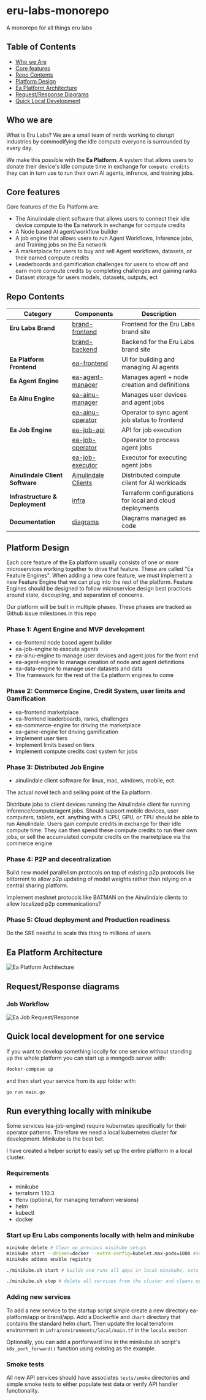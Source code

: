 # eru-labs-monorepo
A monorepo for all things eru labs

## Table of Contents
- [Who we Are](#who-we-are)
- [Core features](#core-features)
- [Repo Contents](#repo-contents)
- [Platform Design](#platform-design)
- [Ea Platform Architecture](#ea-platform-architecture)
- [Request/Response Diagrams](#requestresponse-diagrams)
- [Quick Local Development](#quick-local-development)

## Who we are
What is Eru Labs? We are a small team of nerds working to disrupt industries by commodifying the idle compute everyone is surrounded by every day.

We make this possible with the **Ea Platform**. A system that allows users to donate their device's idle compute time in exchange for `compute credits` they can in turn use to run their own AI agents, infrence, and training jobs. 

## Core features
Core features of the Ea Platform are:
- The Ainulindale client software that allows users to connect their idle device compute to the Ea network in exchange for compute credits
- A Node based AI agent/workflow builder
- A job engine that allows users to run Agent Workflows, Inference jobs, and Training jobs on the Ea network
- A marketplace for users to buy and sell Agent workflows, datasets, or their earned compute credits 
- Leaderboards and gamification challenges for users to show off and earn more compute credits by completing challenges and gaining ranks
- Dataset storage for users models, datasets, outputs, ect

## Repo Contents

| Category | Components | Description |
|----------|-----------|-------------|
| **Eru Labs Brand** | [brand-frontend](brand/brand-frontend/README.md) | Frontend for the Eru Labs brand site |
|  | [brand-backend](brand/brand-backend/README.md) | Backend for the Eru Labs brand site |
| **Ea Platform Frontend** | [ea-frontend](ea-platform/ea-frontend/README.md) | UI for building and managing AI agents |
| **Ea Agent Engine** | [ea-agent-manager](ea-platform/ea-agent-manager/README.md) | Manages agent + node creation and definitions |
| **Ea Ainu Engine** | [ea-ainu-manager](ea-platform/ea-ainu-manager/README.md) | Manages user devices and agent jobs |
|  | [ea-ainu-operator](ea-platform/ea-ainu-operator/README.md) | Operator to sync agent job status to frontend |
| **Ea Job Engine** | [ea-job-api](ea-platform/ea-job-api/README.md) | API for job execution |
|  | [ea-job-operator](ea-platform/ea-job-operator/README.md) | Operator to process agent jobs |
|  | [ea-job-executor](ea-platform/ea-job-executor/README.md) | Executor for executing agent jobs |
| **Ainulindale Client Software** | [Ainulindale Clients](ainulindale-client/README.md) | Distributed compute client for AI workloads |
| **Infrastructure & Deployment** | [infra](infra/README.md) | Terraform configurations for local and cloud deployments |
| **Documentation** | [diagrams](docs/diagrams/README.md) | Diagrams managed as code |



## Platform Design
Each core feature of the Ea platform usually consists of one or more microservices working together to drive that feature. These are called "Ea Feature Engines". When adding a new core feature, we must implement a new Feature Engine that we can plug into the rest of the platform. Feature Engines should be designed to follow microservice design best practices around state, decoupling, and separation of concerns. 

Our platform will be built in multiple phases. These phases are tracked as Github issue milestones in this repo

### Phase 1: Agent Engine and MVP development
- ea-frontend node based agent builder
- ea-job-engine to execute agents
- ea-ainu-engine to manage user devices and agent jobs for the front end
- ea-agent-engine to manage creation of node and agent definitions
- ea-data-engine to manage user datasets and data
- The framework for the rest of the Ea platform engines to come

### Phase 2: Commerce Engine, Credit System, user limits and Gamification
- ea-frontend marketplace
- ea-frontend leaderboards, ranks, challenges
- ea-commerce-engine for driving the marketplace
- ea-game-engine for driving gamification
- Implement user tiers
- Implement limits based on tiers
- Implement compute credits cost system for jobs

### Phase 3: Distributed Job Engine
- ainulindale client software for linux, mac, windows, mobile, ect

The actual novel tech and selling point of the Ea platform.

Distribute jobs to client devices running the Ainulindale client for running inference/compute/agent jobs. Should support mobile devices, user computers, tablets, ect. anything with a CPU, GPU, or TPU should be able to run Ainulindale. Users gain compute credits in exchange for their idle compute time. They can then spend these compute credits to run their own jobs, or sell the accumulated compute credits on the marketplace via the commerce engine

### Phase 4: P2P and decentralization
Build new model parallelism protocols on top of existing p2p protocols like bittorrent to allow p2p updating of model weights rather than relying on a central sharing platform.

Implement meshnet protocols like BATMAN on the Ainulindale clients to allow localized p2p communications?

### Phase 5: Cloud deployment and Production readiness
Do the SRE needful to scale this thing to millions of users


## Ea Platform Architecture
![Ea Platform Architecture](docs/diagrams/eru_labs.png)

## Request/Response diagrams
### Job Workflow
![Ea Job Request/Response](docs/diagrams/job_request_response.png)


## Quick local development for one service
If you want to develop something locally for one service without standing up the whole platform you can start up a mongodb server with:
```bash
docker-compose up
```
and then start your service from its app folder with:
```bash
go run main.go
```

## Run everything locally with minikube
Some services (ea-job-engine) require kubernetes specifically for their operator patterns. Therefore we need a local kubernetes cluster for development. Minikube is the best bet. 

I have created a helper script to easily set up the entire platform in a local cluster.

### Requirements
- minikube
- terraform 1.10.3
- tfenv (optional, for managing terraform versions)
- helm
- kubectl
- docker

### Start up Eru Labs components locally with helm and minikube
```bash
minikube delete # Clean up previous minikube setups
minikube start --driver=docker --extra-config=kubelet.max-pods=1000 #set a large single node cluster for ease of use, allow lots of pods
minikube addons enable registry

./minikube.sh start # builds and runs all apps in local minikube, sets up portforwarding for local development, seeds test data, runs smoke tests

./minikube.sh stop # delete all services from the cluster and cleans up portforwarding processes
```
### Adding new services
To add a new service to the startup script simple create a new directory ea-platform/app or brand/app. Add a Dockerfile and `chart` directory that contains the standard helm chart. Then update the local terraform environment in `infra/environments/local/main.tf` in the `locals` section

Optionally, you can add a portforward line in the minikube.sh script's `k8s_port_forward()` function using existing as the example. 

### Smoke tests
All new API services should have associates `tests/smoke` directories and simple smoke tests to either populate test data or verify API handler functionality. 

